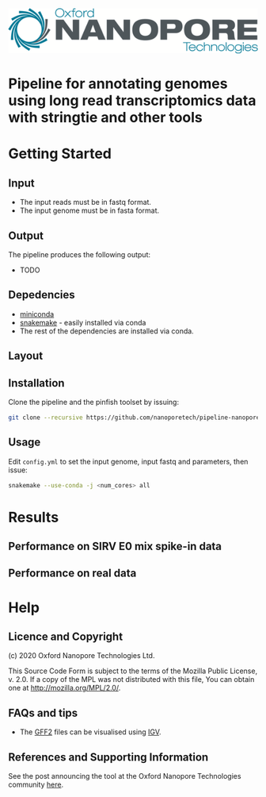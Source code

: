 ![ONT_logo](/ONT_logo.png)
-----------------------------

Pipeline for annotating genomes using long read transcriptomics data with stringtie and other tools
===================================================================================================

Getting Started
===============

## Input

- The input reads must be in fastq format. 
- The input genome must be in fasta format.

## Output

The pipeline produces the following output:

- TODO

## Depedencies

- [miniconda](https://conda.io/miniconda.html)
- [snakemake](http://snakemake.readthedocs.io/en/latest/) - easily installed via conda
- The rest of the dependencies are installed via conda.

## Layout



## Installation

Clone the pipeline and the pinfish toolset by issuing:

```bash
git clone --recursive https://github.com/nanoporetech/pipeline-nanopore-ref-isoforms.git
```

## Usage

Edit `config.yml` to set the input genome, input fastq and parameters, then issue:

```bash
snakemake --use-conda -j <num_cores> all
```

Results
=======

## Performance on SIRV E0 mix spike-in data

## Performance on real data

Help
=====

## Licence and Copyright

(c) 2020 Oxford Nanopore Technologies Ltd.

This Source Code Form is subject to the terms of the Mozilla Public
License, v. 2.0. If a copy of the MPL was not distributed with this
file, You can obtain one at http://mozilla.org/MPL/2.0/.

## FAQs and tips

- The [GFF2](https://www.ensembl.org/info/website/upload/gff.html) files can be visualised using [IGV](http://software.broadinstitute.org/software/igv).

## References and Supporting Information

See the post announcing the tool at the Oxford Nanopore Technologies community [here](https://community.nanoporetech.com/posts/new-transcriptomics-analys).
